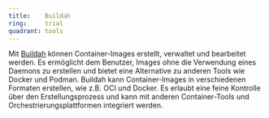 ```yaml
---
title:    Buildah  
ring:     trial  
quadrant: tools
---
```


Mit [Buildah][buildah] können Container-Images erstellt, verwaltet und bearbeitet werden. Es ermöglicht dem Benutzer,
Images ohne die Verwendung eines Daemons zu erstellen und bietet eine Alternative zu anderen Tools wie Docker und
Podman. Buildah kann Container-Images in verschiedenen Formaten erstellen, wie z.B. OCI und Docker. Es erlaubt eine
feine Kontrolle über den Erstellungsprozess und kann mit anderen Container-Tools und Orchestrierungsplattformen
integriert werden.

[buildah]: https://buildah.io
